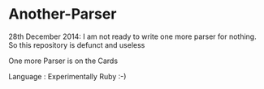 Another-Parser
==============
28th December 2014:
I am not ready to write one more parser for nothing.
So this repository is defunct and useless


One more Parser is on the Cards


Language : Experimentally Ruby :-)
